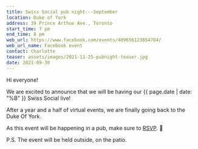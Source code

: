 ```yaml
---
title: Swiss Social pub night---September
location: Duke of York
address: 39 Prince Arthue Ave., Toronto
start_time: 7 pm
end_time: 8 pm
web_url: https://www.facebook.com/events/409656123854704/
web_url_name: Facebook event
contact: Charlotte
teaser: assets/images/2021-11-25-pubnight-teaser.jpg
date: 2021-09-30
---
```


Hi everyone!

We are excited to announce that we will be having our {{ page.date | date: "%B"
}} Swiss Social live!

After a year and a half of virtual events, we are finally going back to the
Duke Of York.

As this event will be happening in a pub, make sure to [RSVP].
:slightly_smiling_face:

P.S. The event will be held outside, on the patio.

[rsvp]: <{{ page.web_url }}>
